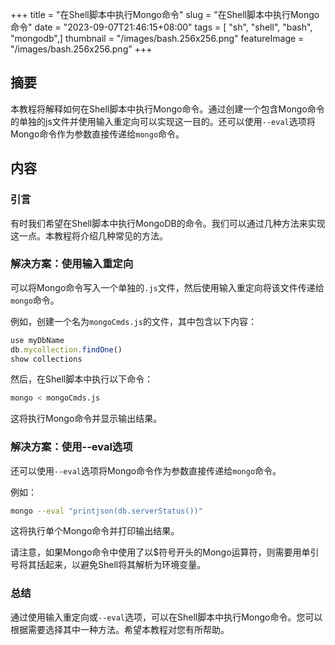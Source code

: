 +++
title = "在Shell脚本中执行Mongo命令"
slug = "在Shell脚本中执行Mongo命令"
date = "2023-09-07T21:46:15+08:00"
tags = [ "sh", "shell", "bash", "mongodb",]
thumbnail = "/images/bash.256x256.png"
featureImage = "/images/bash.256x256.png"
+++


## 摘要
本教程将解释如何在Shell脚本中执行Mongo命令。通过创建一个包含Mongo命令的单独的js文件并使用输入重定向可以实现这一目的。还可以使用`--eval`选项将Mongo命令作为参数直接传递给`mongo`命令。

## 内容

### 引言
有时我们希望在Shell脚本中执行MongoDB的命令。我们可以通过几种方法来实现这一点。本教程将介绍几种常见的方法。

### 解决方案：使用输入重定向
可以将Mongo命令写入一个单独的`.js`文件，然后使用输入重定向将该文件传递给`mongo`命令。

例如，创建一个名为`mongoCmds.js`的文件，其中包含以下内容：
```javascript
use myDbName
db.mycollection.findOne()
show collections
```

然后，在Shell脚本中执行以下命令：
```bash
mongo < mongoCmds.js
```
这将执行Mongo命令并显示输出结果。

### 解决方案：使用--eval选项
还可以使用`--eval`选项将Mongo命令作为参数直接传递给`mongo`命令。

例如：
```bash
mongo --eval "printjson(db.serverStatus())"
```
这将执行单个Mongo命令并打印输出结果。

请注意，如果Mongo命令中使用了以$符号开头的Mongo运算符，则需要用单引号将其括起来，以避免Shell将其解析为环境变量。

### 总结
通过使用输入重定向或`--eval`选项，可以在Shell脚本中执行Mongo命令。您可以根据需要选择其中一种方法。希望本教程对您有所帮助。


